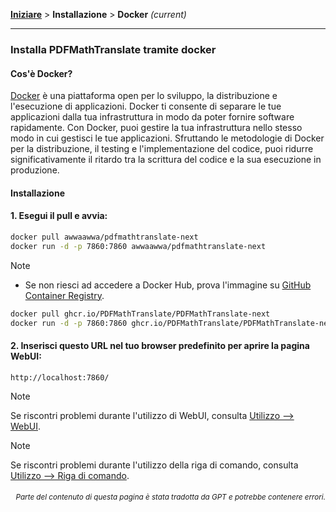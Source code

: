 [**Iniziare**](./getting-started.md) > **Installazione** > **Docker** _(current)_

---

### Installa PDFMathTranslate tramite docker

#### Cos'è Docker?

[Docker](https://docs.docker.com/get-started/docker-overview/) è una piattaforma open per lo sviluppo, la distribuzione e l'esecuzione di applicazioni. Docker ti consente di separare le tue applicazioni dalla tua infrastruttura in modo da poter fornire software rapidamente. Con Docker, puoi gestire la tua infrastruttura nello stesso modo in cui gestisci le tue applicazioni. Sfruttando le metodologie di Docker per la distribuzione, il testing e l'implementazione del codice, puoi ridurre significativamente il ritardo tra la scrittura del codice e la sua esecuzione in produzione.

#### Installazione

<h4>1. Esegui il pull e avvia:</h4>

```bash
docker pull awwaawwa/pdfmathtranslate-next
docker run -d -p 7860:7860 awwaawwa/pdfmathtranslate-next
```

> [!NOTE]
> 
> - Se non riesci ad accedere a Docker Hub, prova l'immagine su [GitHub Container Registry](https://github.com/PDFMathTranslate/PDFMathTranslate-next/pkgs/container/pdfmathtranslate).
> 
> ```bash
> docker pull ghcr.io/PDFMathTranslate/PDFMathTranslate-next
> docker run -d -p 7860:7860 ghcr.io/PDFMathTranslate/PDFMathTranslate-next
> ```

<h4>2. Inserisci questo URL nel tuo browser predefinito per aprire la pagina WebUI:</h4>

```
http://localhost:7860/
```

> [!NOTE]
> Se riscontri problemi durante l'utilizzo di WebUI, consulta [Utilizzo --> WebUI](./USAGE_webui.md).

> [!NOTE]
> Se riscontri problemi durante l'utilizzo della riga di comando, consulta [Utilizzo --> Riga di comando](./USAGE_commandline.md).
<!-- 
#### For docker deployment on cloud service:

<div>
<a href="https://www.heroku.com/deploy?template=https://github.com/PDFMathTranslate/PDFMathTranslate-next">
  <img src="https://www.herokucdn.com/deploy/button.svg" alt="Deploy" height="26"></a>
<a href="https://render.com/deploy">
  <img src="https://render.com/images/deploy-to-render-button.svg" alt="Deploy to Koyeb" height="26"></a>
<a href="https://zeabur.com/templates/5FQIGX?referralCode=reycn">
  <img src="https://zeabur.com/button.svg" alt="Deploy on Zeabur" height="26"></a>
<a href="https://app.koyeb.com/deploy?type=git&builder=buildpack&repository=github.com/PDFMathTranslate/PDFMathTranslate-next&branch=main&name=pdf-math-translate">
  <img src="https://www.koyeb.com/static/images/deploy/button.svg" alt="Deploy to Koyeb" height="26"></a>
</div>

-->

<div align="right"> 
<h6><small>Parte del contenuto di questa pagina è stata tradotta da GPT e potrebbe contenere errori.</small></h6>